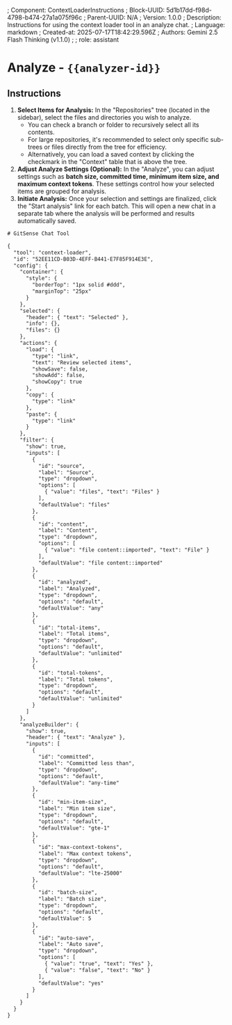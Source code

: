 ; Component: ContextLoaderInstructions
; Block-UUID: 5d1b17dd-f98d-4798-b474-27a1a075f96c
; Parent-UUID: N/A
; Version: 1.0.0
; Description: Instructions for using the context loader tool in an analyze chat.
; Language: markdown
; Created-at: 2025-07-17T18:42:29.596Z
; Authors: Gemini 2.5 Flash Thinking (v1.1.0)
;
; role: assistant


# Analyze - `{{analyzer-id}}`

## Instructions

1.  **Select Items for Analysis:** In the "Repositories" tree (located in the sidebar), select the files and directories you wish to analyze.
    *   You can check a branch or folder to recursively select all its contents.
    *   For large repositories, it's recommended to select only specific sub-trees or files directly from the tree for efficiency.
    *   Alternatively, you can load a saved context by clicking the checkmark in the "Context" table that is above the tree.
2.  **Adjust Analyze Settings (Optional):** In the "Analyze", you can adjust settings such as **batch size, committed time, minimum item size, and maximum context tokens**. These settings control how your selected items are grouped for analysis.
3.  **Initiate Analysis:** Once your selection and settings are finalized, click the "Start analysis" link for each batch. This will open a new chat in a separate tab where the analysis will be performed and results automatically saved.

```txt
# GitSense Chat Tool

{
  "tool": "context-loader",
  "id": "52EE11CD-B03D-4EFF-B441-E7F85F914E3E",
  "config": {
    "container": {
      "style": {
        "borderTop": "1px solid #ddd",
        "marginTop": "25px"
      }
    },
    "selected": {
      "header": { "text": "Selected" },
      "info": {},
      "files": {}
    },
    "actions": {
      "load": {
        "type": "link",
        "text": "Review selected items",
        "showSave": false,
        "showAdd": false,
        "showCopy": true
      },
      "copy": {
        "type": "link"
      },
      "paste": {
        "type": "link"
      }
    },
    "filter": {
      "show": true,
      "inputs": [
        {
          "id": "source",
          "label": "Source",
          "type": "dropdown",
          "options": [
            { "value": "files", "text": "Files" }
          ],
          "defaultValue": "files"
        },
        {
          "id": "content",
          "label": "Content",
          "type": "dropdown",
          "options": [
            { "value": "file content::imported", "text": "File" }
          ],
          "defaultValue": "file content::imported"
        },
        {
          "id": "analyzed",
          "label": "Analyzed",
          "type": "dropdown",
          "options": "default",
          "defaultValue": "any"
        },
        {
          "id": "total-items",
          "label": "Total items",
          "type": "dropdown",
          "options": "default",
          "defaultValue": "unlimited"
        },
        {
          "id": "total-tokens",
          "label": "Total tokens",
          "type": "dropdown",
          "options": "default",
          "defaultValue": "unlimited"
        }
      ]
    },
    "analyzeBuilder": {
      "show": true,
      "header": { "text": "Analyze" },
      "inputs": [
        {
          "id": "committed",
          "label": "Committed less than",
          "type": "dropdown",
          "options": "default",
          "defaultValue": "any-time"
        },
        {
          "id": "min-item-size",
          "label": "Min item size",
          "type": "dropdown",
          "options": "default",
          "defaultValue": "gte-1"
        },
        {
          "id": "max-context-tokens",
          "label": "Max context tokens",
          "type": "dropdown",
          "options": "default",
          "defaultValue": "lte-25000"
        },
        {
          "id": "batch-size",
          "label": "Batch size",
          "type": "dropdown",
          "options": "default",
          "defaultValue": 5 
        },
        {
          "id": "auto-save",
          "label": "Auto save",
          "type": "dropdown",
          "options": [
            { "value": "true", "text": "Yes" },
            { "value": "false", "text": "No" } 
          ],
          "defaultValue": "yes"
        }
      ]
    }
  }
}
```
